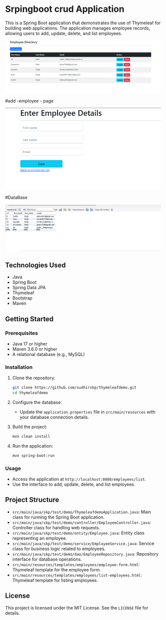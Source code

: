 # Srpingboot crud Application

This is a Spring Boot application that demonstrates the use of Thymeleaf for building web applications. The application manages employee records, allowing users to add, update, delete, and list employees.

![employee](employee-dir)

#add -employee - page 

![add employee](add-employee)

#DataBase 

![database](database)

## Technologies Used

- Java
- Spring Boot
- Spring Data JPA
- Thymeleaf
- Bootstrap
- Maven

## Getting Started

### Prerequisites

- Java 17 or higher
- Maven 3.6.0 or higher
- A relational database (e.g., MySQL)

### Installation

1. Clone the repository:
   ```sh
   git clone https://github.com/sudhirskp/thymeleafdemo.git
   cd thymeleafdemo
   ```

2. Configure the database:
   - Update the `application.properties` file in `src/main/resources` with your database connection details.

3. Build the project:
   ```sh
   mvn clean install
   ```

4. Run the application:
   ```sh
   mvn spring-boot:run
   ```

### Usage

- Access the application at `http://localhost:8080/employees/list`.
- Use the interface to add, update, delete, and list employees.

## Project Structure

- `src/main/java/skp/test/demo/ThymeleafdemoApplication.java`: Main class for running the Spring Boot application.
- `src/main/java/skp/test/demo/controller/EmployeeController.java`: Controller class for handling web requests.
- `src/main/java/skp/test/demo/entity/Employee.java`: Entity class representing an employee.
- `src/main/java/skp/test/demo/service/EmployeeService.java`: Service class for business logic related to employees.
- `src/main/java/skp/test/demo/dao/EmployeeRepository.java`: Repository interface for database operations.
- `src/main/resources/templates/employees/employee-form.html`: Thymeleaf template for the employee form.
- `src/main/resources/templates/employees/list-employees.html`: Thymeleaf template for listing employees.

## License

This project is licensed under the MIT License. See the `LICENSE` file for details.
